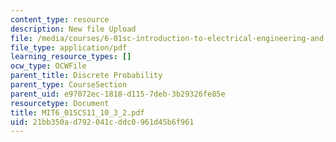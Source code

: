 ```yaml
---
content_type: resource
description: New file Upload
file: /media/courses/6-01sc-introduction-to-electrical-engineering-and-computer-science-i-spring-2011/21bb350ad792041cddc0961d45b6f961_MIT6_01SCS11_10_3_2.pdf
file_type: application/pdf
learning_resource_types: []
ocw_type: OCWFile
parent_title: Discrete Probability
parent_type: CourseSection
parent_uid: e97072ec-1818-d115-7deb-3b29326fe85e
resourcetype: Document
title: MIT6_01SCS11_10_3_2.pdf
uid: 21bb350a-d792-041c-ddc0-961d45b6f961
---
```

